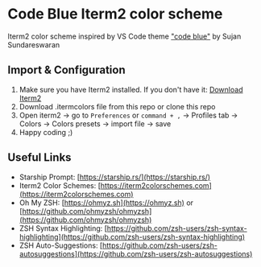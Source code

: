 # Code Blue Iterm2 color scheme

Iterm2 color scheme inspired by VS Code theme ["code blue"](https://github.com/sujan-s/code-blue) by Sujan Sundareswaran

## Import & Configuration

1.  Make sure you have Iterm2 installed. If you don't have it: [Download Iterm2](https://iterm2.com/downloads.html)
1.  Download .itermcolors file from this repo or clone this repo
1.  Open iterm2 -> go to `Preferences` or `command + ,` -> Profiles tab -> Colors -> Colors presets -> import file -> save
1.  Happy coding ;)

## Useful Links

-   Starship Prompt: [https://starship.rs/](https://starship.rs/)
-   Iterm2 Color Schemes: [https://iterm2colorschemes.com](https://iterm2colorschemes.com)
-   Oh My ZSH: [https://ohmyz.sh](https://ohmyz.sh) or [https://github.com/ohmyzsh/ohmyzsh](https://github.com/ohmyzsh/ohmyzsh)
-   ZSH Syntax Highlighting: [https://github.com/zsh-users/zsh-syntax-highlighting](https://github.com/zsh-users/zsh-syntax-highlighting)
-   ZSH Auto-Suggestions: [https://github.com/zsh-users/zsh-autosuggestions](https://github.com/zsh-users/zsh-autosuggestions)
